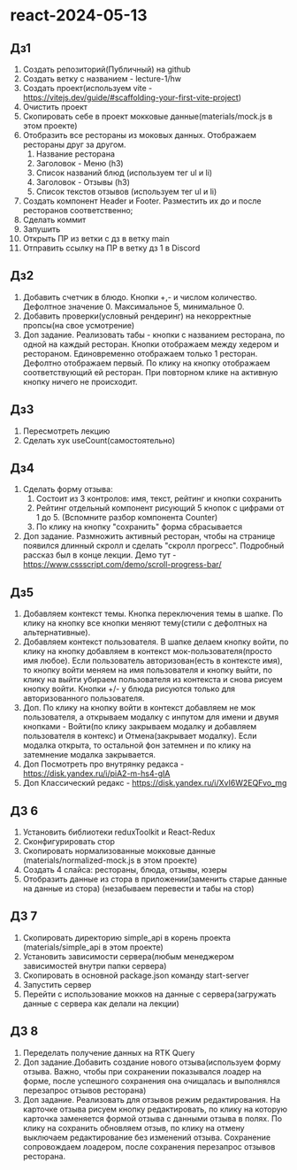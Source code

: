 # react-2024-05-13

## Дз1

1. Создать репозиторий(Публичный) на github
2. Создать ветку с названием - lecture-1/hw
3. Создать проект(используем vite - https://vitejs.dev/guide/#scaffolding-your-first-vite-project)
4. Очистить проект
5. Скопировать себе в проект мокковые данные(materials/mock.js в этом проекте)
6. Отобразить все рестораны из моковых данных. Отображаем рестораны друг за другом.
   1. Название ресторана
   2. Заголовок - Меню (h3)
   3. Список названий блюд (используем тег ul и li)
   4. Заголовок - Отзывы (h3)
   5. Список текстов отзывов (используем тег ul и li)
7. Создать компонент Header и Footer. Разместить их до и после ресторанов соответственно;
8. Сделать коммит
9. Запушить
10. Открыть ПР из ветки с дз в ветку main
11. Отправить ссылку на ПР в ветку дз 1 в Discord

## Дз2

1. Добавить счетчик в блюдо. Кнопки +,- и числом количество. Дефолтное значение 0. Максимальное 5, минимальное 0.
2. Добавить проверки(условный рендеринг) на некорректные пропсы(на свое усмотрение)
3. Доп задание. Реализовать табы - кнопки с названием ресторана, по одной на каждый ресторан. Кнопки отображаем между хедером и рестораном. Единовременно отображаем только 1 ресторан. Дефолтно отображаем первый. По клику на кнопку отображаем соответствующий ей ресторан. При повторном клике на активную кнопку ничего не происходит.

## Дз3

1. Пересмотреть лекцию
2. Сделать хук useCount(самостоятельно)

## Дз4

1. Сделать форму отзыва:
   1. Состоит из 3 контролов: имя, текст, рейтинг и кнопки сохранить
   2. Рейтинг отдельный компонент рисующий 5 кнопок с цифрами от 1 до 5. (Вспомните разбор компонента Counter)
   3. По клику на кнопку "сохранить" форма сбрасывается
2. Доп задание. Размножить активный ресторан, чтобы на странице появился длинный скролл и сделать "скролл прогресс". Подробный рассказ был в конце лекции. Демо тут - https://www.cssscript.com/demo/scroll-progress-bar/

## Дз5

1. Добавляем контекст темы. Кнопка переключения темы в шапке. По клику на кнопку все кнопки меняют тему(стили с дефолтных на альтернативные).
2. Добавляем контекст пользователя. В шапке делаем кнопку войти, по клику на кнопку добавляем в контекст мок-пользователя(просто имя любое). Если пользователь авторизован(есть в контексте имя), то кнопку войти меняем на имя пользователя и кнопку выйти, по клику на выйти убираем пользователя из контекста и снова рисуем кнопку войти. Кнопки +/- у блюда рисуются только для авторизованного пользователя.
3. Доп. По клику на кнопку войти в контекст добавляем не мок пользователя, а открываем модалку с инпутом для имени и двумя кнопками - Войти(по клику закрываем модалку и добавляем пользователя в контекс) и Отмена(закрывает модалку). Если модалка открыта, то остальной фон затемнен и по клику на затемнение модалка закрывается.
4. Доп Посмотреть про внутрянку редакса - https://disk.yandex.ru/i/piA2-m-hs4-gIA
5. Доп Классический редакс - https://disk.yandex.ru/i/XvI6W2EQFvo_mg

## ДЗ 6

1. Установить библиотеки reduxToolkit и React-Redux
2. Сконфигурировать стор
3. Скопировать нормализованные мокковые данные (materials/normalized-mock.js в этом проекте)
4. Создать 4 слайса: рестораны, блюда, отзывы, юзеры
5. Отобразить данные из стора в приложении(заменить старые данные на данные из стора) (незабываем перевести и табы на стор)

## ДЗ 7

1. Скопировать директорию simple_api в корень проекта (materials/simple_api в этом проекте)
2. Установить зависимости сервера(любым менеджером зависимостей внутри папки сервера)
3. Скопировать в основной package.json команду start-server
4. Запустить сервер
5. Перейти с использование мокков на данные с сервера(загружать данные с сервера как делали на лекции)

## ДЗ 8

1. Переделать получение данных на RTK Query
2. Доп задание.Добавить создание нового отзыва(используем форму отзыва. Важно, чтобы при сохранении показывался лоадер на форме, после успешного сохранения она очищалась и выполнялся перезапрос отзывов ресторана)
3. Доп задание. Реализовать для отзывов режим редактирования. На карточке отзыва рисуем кнопку редактировать, по клику на которую карточка заменяется формой отзыва с данными отзыва в полях. По клику на сохранить обновляем отзыв, по клику на отмену выключаем редактирование без изменений отзыва. Сохранение сопровождаем лоадером, после сохранения перезапрос отзывов ресторана.
